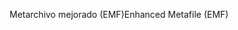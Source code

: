 <span data-ttu-id="af225-101">Metarchivo mejorado (EMF)</span><span class="sxs-lookup"><span data-stu-id="af225-101">Enhanced Metafile (EMF)</span></span>